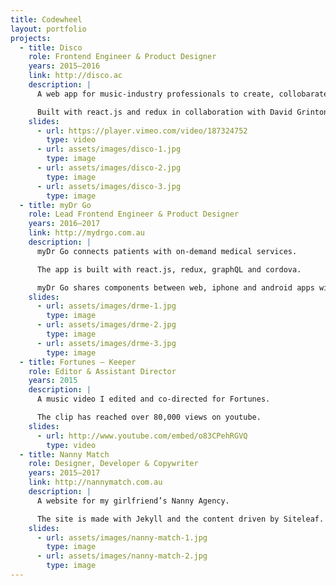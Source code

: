 ```yaml
---
title: Codewheel
layout: portfolio
projects:
  - title: Disco
    role: Frontend Engineer & Product Designer    
    years: 2015–2016
    link: http://disco.ac
    description: |
      A web app for music-industry professionals to create, collobarate and share playlists.

      Built with react.js and redux in collaboration with David Grinton for Level Two Music.
    slides:
      - url: https://player.vimeo.com/video/187324752
        type: video
      - url: assets/images/disco-1.jpg
        type: image
      - url: assets/images/disco-2.jpg
        type: image
      - url: assets/images/disco-3.jpg
        type: image
  - title: myDr Go
    role: Lead Frontend Engineer & Product Designer
    years: 2016–2017
    link: http://mydrgo.com.au
    description: |
      myDr Go connects patients with on-demand medical services.

      The app is built with react.js, redux, graphQL and cordova.

      myDr Go shares components between web, iphone and android apps with a living styleguide of stateless, reusable components.
    slides:
      - url: assets/images/drme-1.jpg
        type: image
      - url: assets/images/drme-2.jpg
        type: image
      - url: assets/images/drme-3.jpg
        type: image
  - title: Fortunes – Keeper
    role: Editor & Assistant Director
    years: 2015
    description: |
      A music video I edited and co-directed for Fortunes.

      The clip has reached over 80,000 views on youtube.
    slides:
      - url: http://www.youtube.com/embed/o83CPehRGVQ
        type: video
  - title: Nanny Match
    role: Designer, Developer & Copywriter
    years: 2015–2017
    link: http://nannymatch.com.au
    description: |
      A website for my girlfriend’s Nanny Agency.

      The site is made with Jekyll and the content driven by Siteleaf.
    slides:
      - url: assets/images/nanny-match-1.jpg
        type: image
      - url: assets/images/nanny-match-2.jpg
        type: image
---
```

